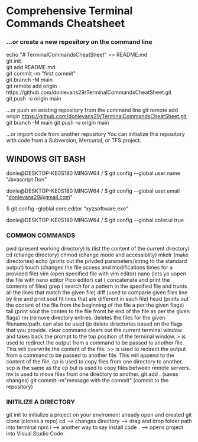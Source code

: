 <h1>Comprehensive Terminal Commands Cheatsheet</h1>
<h3> …or create a new repository on the command line </h3>
<p> 
echo "# TerminalCommandsCheatSheet" >> README.md</br>
git init</br>
git add README.md </br>
git commit -m "first commit" </br>
git branch -M main </br>
git remote add origin https://github.com/donlevans29/TerminalCommandsCheatSheet.git </br>
git push -u origin main </br>
</p>

…or push an existing repository from the command line
git remote add origin https://github.com/donlevans29/TerminalCommandsCheatSheet.git
git branch -M main
git push -u origin main

…or import code from another repository
You can initialize this repository with code from a Subversion, Mercurial, or TFS project.


<h2>WINDOWS GIT BASH</h2>
donle@DESKTOP-KE0S180 MINGW64 /
$ git config --global user.name "Javascript Don"


donle@DESKTOP-KE0S180 MINGW64 /
$ git config --global user.email "donlevans29@gmail.com"


$ git config –globlal core.editor “xyzsoftware.exe”

donle@DESKTOP-KE0S180 MINGW64 /
$ git config --global color.ui true

<h3>COMMON COMMANDS</h3>
pwd (present working directory)
ls (list the content of the current directory)
cd (change directory)
chmod (change mode and accessiblity)
mkdir (make directories)
echo (prints out the privded parameters/string to the standard output)
touch (changes the file access and modifications times for a provided file)
vim (open specified file with vim editor)
nano (lets yo uopen the file with nano editor Pico editor)
cat ( concatenate and print the contents of files)
grep ( search for a pattern in the specified file and trunts all the lines that match the given file)
diff (used to comparie given files line by line and print sout ht lines that are different in each file)
head (prints out the content of the file from the beginning of the file a per the given flags)
tail (print sout the conten to the file fromt he end of the file as per the given flags)
rm (remove directory entries. deletes the files for the given filename/path. can also be used tjo delete directories based on the flags that you provide.
clear command clears out the current terminal window and takes back the prompt to the top position of the terminal window.
> is used to redirect the output from a command to be passed to another file. This will overwrite the content of the file.
>> is used to redirect the output from a command to be passed to another file. This will append to the content of the file.
cp is used to copy files from one directory to another.
scp is the same as the cp but is used to copy files between remote servers.
mv is used to move files from one directory to another.
git add . (saves changes)
git commit -m"message with the commit" (commit to the repository)

<h3>INITILIZE A DIRECTORY</h3>
git init to initialize a project on your enviroment already open and created
git clone (clones a repo)
cd --> changes directory
   --> drag and drop folder path into terminal
npm i --> another way to say install
code . --> opens project into Visual Studio Code
